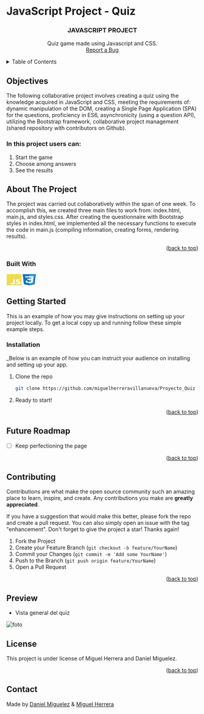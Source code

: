 # JavaScript Project - Quiz

 <h3 align="center">JAVASCRIPT PROJECT</h3>


 <p align="center">
    Quiz game made using Javascript and CSS.
    <br />
    <a href="https://github.com/miguelherreravillanueva/Proyecto_Quiz/issues">Report a Bug</a>
  </p>

<!-- TABLE OF CONTENTS -->
<details>
  <summary>Table of Contents</summary>
  <ol>
        <li><a href="#objectives">Objectives</a></li>
    <li>
      <a href="#about-the-project">About The Project</a>
      <ul>
         <li><a href="#built-with">Built With</a></li>
      </ul>   
    </li>
    <li>
      <a href="#getting-started">Getting Started</a>
      <ul>
        <li><a href="#prerequisites">Prerequisites</a></li>
        <li><a href="#installation">Installation</a></li>
      </ul>
    </li>
    <li><a href="#future-roadmap">Future Roadmap</a></li>
    <li><a href="#contributing">Contributing</a></li>
    <li><a href="#license">License</a></li>
    <li><a href="#preview">Preview</a></li>
    <li><a href="#contact">Contact</a></li>
  </ol>
</details>


<!-- ABOUT THE OBJECTIVES -->
## Objectives
The following collaborative project involves creating a quiz using the knowledge acquired in JavaScript and CSS, meeting the requirements of: dynamic manipulation of the DOM, creating a Single Page Application (SPA) for the questions, proficiency in ES6, asynchronicity (using a question API), utilizing the Bootstrap framework, collaborative project management (shared repository with contributors on Github).
### In this project users can: 
<objectives>
  <ol>
    <li>Start the game</li>
    <li>Choose among answers</a></li>
    <li>See the results</a></li>
</ol>
</objectives>

<!-- ABOUT THE PROJECT -->
## About The Project

The project was carried out collaboratively within the span of one week. To accomplish this, we created three main files to work from: index.html, main.js, and styles.css.
After creating the questionnaire with Bootstrap styles in index.html, we implemented all the necessary functions to execute the code in main.js (compiling information, creating forms, rendering results).

<p align="right">(<a href="#readme-top">back to top</a>)</p>

### Built With

<img align="center" alt="Rafa-Js" height="30" width="40" src="https://raw.githubusercontent.com/devicons/devicon/master/icons/javascript/javascript-plain.svg"><img align="center" alt="Rafa-CSS" height="30" width="40" src="https://raw.githubusercontent.com/devicons/devicon/master/icons/css3/css3-original.svg">


<!-- GETTING STARTED -->
## Getting Started

This is an example of how you may give instructions on setting up your project locally.
To get a local copy up and running follow these simple example steps.

### Installation

_Below is an example of how you can instruct your audience on installing and setting up your app.

1. Clone the repo
   ```sh
   git clone https://github.com/miguelherreravillanueva/Proyecto_Quiz
   ```

2. Ready to start!


<p align="right">(<a href="#readme-top">back to top</a>)</p>


<!-- FUTURE -->
## Future Roadmap

- [ ] Keep perfectioning the page


<p align="right">(<a href="#readme-top">back to top</a>)</p>


<!-- CONTRIBUTING -->
## Contributing

Contributions are what make the open source community such an amazing place to learn, inspire, and create. Any contributions you make are **greatly appreciated**.

If you have a suggestion that would make this better, please fork the repo and create a pull request. You can also simply open an issue with the tag "enhancement".
Don't forget to give the project a star! Thanks again!

1. Fork the Project
2. Create your Feature Branch (`git checkout -b feature/YourName`)
3. Commit your Changes (`git commit -m 'Add some YourName'`)
4. Push to the Branch (`git push origin feature/YourName`)
5. Open a Pull Request

<p align="right">(<a href="#readme-top">back to top</a>)</p>


<!-- PREVIEW -->

## Preview 

- Vista general del quiz

![foto](assets/e7802fb5-d886-4fda-8423-e84503abc821.gif)


<!-- LICENSE -->
## License

This project is under license of Miguel Herrera and Daniel Miguelez.

<p align="right">(<a href="#readme-top">back to top</a>)</p>




## Contact

Made by [Daniel Miguelez](https://github.com/DanielMiguelez) & [Miguel Herrera](https://github.com/miguelherreravillanueva)
